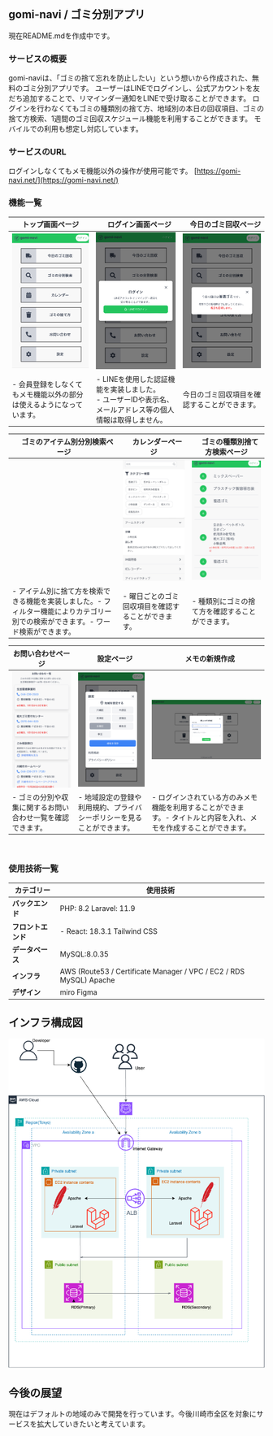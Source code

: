 ## gomi-navi / ゴミ分別アプリ
現在README.mdを作成中です。


### サービスの概要

gomi-naviは、「ゴミの捨て忘れを防止したい」という想いから作成された、無料のゴミ分別アプリです。  ユーザーはLINEでログインし、公式アカウントを友だち追加することで、リマインダー通知をLINEで受け取ることができます。  ログインを行わなくてもゴミの種類別の捨て方、地域別の本日の回収項目、ゴミの捨て方検索、1週間のゴミ回収スケジュール機能を利用することができます。  モバイルでの利用も想定し対応しています。

### サービスのURL

ログインしなくてもメモ機能以外の操作が使用可能です。  [https://gomi-navi.net/](https://gomi-navi.net/)

### 機能一覧

| トップ画面ページ |　ログイン画面ページ |　今日のゴミ回収ページ|
| ---- | ---- | ----|
| ![Top画面](docs/app-view:top-page.png) | ![ログイン画面](docs/app-view:login-page.png) | ![今日のゴミ回収モーダル](docs/app-view:pick-up-page.png)|
| - 会員登録をしなくてもメモ機能以外の部分は使えるようになっています。 | - LINEを使用した認証機能を実装しました。<br /> - ユーザーIDや表示名、メールアドレス等の個人情報は取得しません。 | 今日のゴミ回収項目を確認することができます。|

|  　ゴミのアイテム別分別検索ページ|　カレンダーページ| 　ゴミの種類別捨て方検索ページ|
| ---- | ---- | ----|
|  | ![　ゴミの分別検索](docs/app-view:item-page.png) |  ![カレンダー](docs/app-view:calendar-page.png) |   ![　ゴミの種類別検索](docs/app-view:category-page.png)|
| - アイテム別に捨て方を検索できる機能を実装しました。- フィルター機能によりカテゴリー別での検索ができます。- ワード検索ができます。 | - 曜日ごとのゴミ回収項目を確認することができます。 | - 種類別にゴミの捨て方を確認することができます。 |

| お問い合わせページ |　設定ページ |　メモの新規作成 |
| ---- | ---- | ----|
| ![お問い合わせ](docs/app-view:contact-page.png) | ![　設定ページ](docs/app-view:setting-page.png) | ![メモの新規作成](docs/app-view:create-memo-page.png) | ![]() |
| - ゴミの分別や収集に関するお問い合わせ一覧を確認できます。 | - 地域設定の登録や利用規約、プライバシーポリシーを見ることができます。 | - ログインされている方のみメモ機能を利用することができます。- タイトルと内容を入れ、メモを作成することができます。 |

<br />


### 使用技術一覧

| カテゴリー  | 使用技術                              |
| --------------- | ------------------------------------- |
| **バックエンド** | PHP: 8.2  Laravel: 11.9         |
| **フロントエンド** | - React: 18.3.1  Tailwind CSS    |
| **データベース** | MySQL:8.0.35   |
| **インフラ**    | AWS (Route53 / Certificate Manager / VPC / EC2 / RDS MySQL)  Apache |
| **デザイン** | miro  Figma    |

## インフラ構成図

![Gomi Navi](./gomi-navi.drawio.png)

## 今後の展望
現在はデフォルトの地域のみで開発を行っています。今後川崎市全区を対象にサービスを拡大していきたいと考えています。

